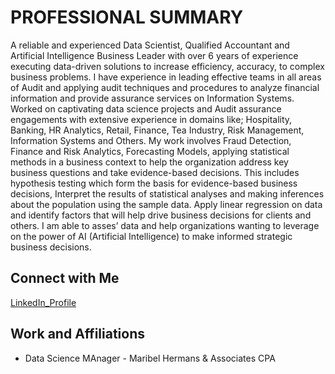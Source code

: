 # PROFESSIONAL SUMMARY 
A reliable and experienced Data Scientist, Qualified Accountant and Artificial 
Intelligence Business Leader with over 6 years of experience executing data-driven 
solutions to increase efficiency, accuracy, to complex business problems. I have 
experience in leading effective teams in all areas of Audit and applying audit techniques 
and procedures to analyze financial information and provide assurance services on 
Information Systems.
Worked on captivating data science projects and Audit assurance engagements with 
extensive experience in domains like; Hospitality, Banking, HR Analytics, Retail, Finance, 
Tea Industry, Risk Management, Information Systems and Others.
My work involves Fraud Detection, Finance and Risk Analytics, Forecasting Models, 
applying statistical methods in a business context to help the organization address key 
business questions and take evidence-based decisions. This includes hypothesis testing 
which form the basis for evidence-based business decisions, Interpret the results of 
statistical analyses and making inferences about the population using the sample data. 
Apply linear regression on data and identify factors that will help drive business 
decisions for clients and others. I am able to asses’ data and help organizations wanting 
to leverage on the power of AI (Artificial Intelligence) to make informed strategic 
business decisions. 

## Connect with Me

[LinkedIn_Profile](https://www.linkedin.com/in/derrick-majani-a75aa2104/)


## Work and Affiliations
- Data Science MAnager - Maribel Hermans & Associates CPA
